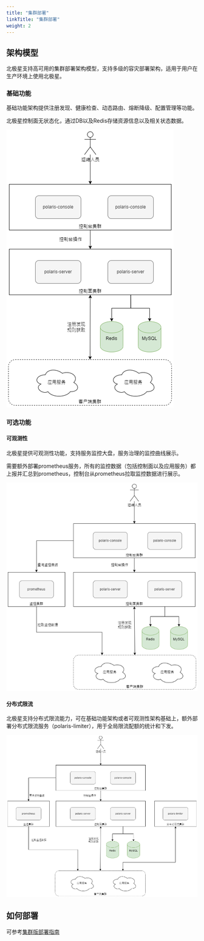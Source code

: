 ```yaml
---
title: "集群部署"
linkTitle: "集群部署"
weight: 2
---
```



## 架构模型

北极星支持高可用的集群部署架构模型，支持多级的容灾部署架构，适用于用户在生产环境上使用北极星。

### 基础功能

基础功能架构提供注册发现、健康检查、动态路由、熔断降级、配置管理等功能。

北极星控制面无状态化，通过DB以及Redis存储资源信息以及相关状态数据。

![](图片/集群部署/基础架构.png)

### 可选功能

#### 可观测性

北极星提供可观测性功能，支持服务监控大盘，服务治理的监控曲线展示。

需要额外部署prometheus服务，所有的监控数据（包括控制面以及应用服务）都上报并汇总到prometheus，控制台从prometheus拉取监控数据进行展示。

![](图片/集群部署/可观测性架构.png)

#### 分布式限流

北极星支持分布式限流能力，可在基础功能架构或者可观测性架构基础上，额外部署分布式限流服务（polaris-limiter），用于全局限流配额的统计和下发。

![](图片/集群部署/分布式限流架构.png)

## 如何部署

可参考[集群版部署指南](/docs/快速入门/安装服务端/安装集群版)